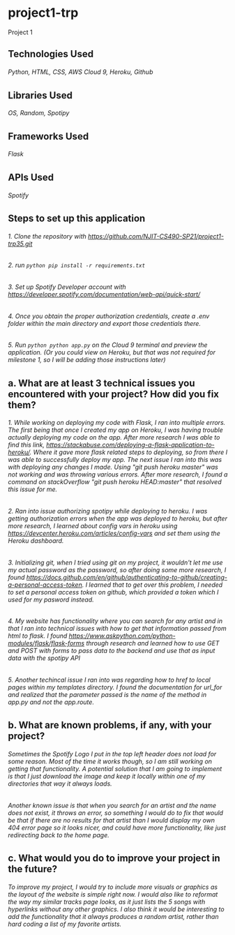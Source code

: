 # project1-trp
Project 1
## Technologies Used
###### Python, HTML, CSS, AWS Cloud 9, Heroku, Github
## Libraries Used
###### OS, Random, Spotipy
## Frameworks Used
###### Flask
## APIs Used
###### Spotify
## Steps to set up this application
###### 1. Clone the repository with https://github.com/NJIT-CS490-SP21/project1-trp35.git
###### 2. run ```python pip install -r requirements.txt ```
###### 3. Set up Spotify Developer account with https://developer.spotify.com/documentation/web-api/quick-start/
###### 4. Once you obtain the proper authorization credentials, create a .env folder within the main directory and export those credentials there.
###### 5. Run ```python python app.py``` on the Cloud 9 terminal and preview the application. (Or you could view on Heroku, but that was not required for milestone 1, so I will be adding those instructions later) 
## a. What are at least 3 technical issues you encountered with your project? How did you fix them?
###### 1. While working on deploying my code with Flask, I ran into multiple errors. The first being that once I created my app on Heroku, I was having trouble actually deploying my code on the app. After more research I was able to find this link, https://stackabuse.com/deploying-a-flask-application-to-heroku/. Where it gave more flask related steps to deploying, so from there I was able to successfully deploy my app. The next issue I ran into this was with deploying any changes I made. Using "git push heroku master" was not working and was throwing various errors. After more research, I found a command on stackOverflow "git push heroku HEAD:master" that resolved this issue for me.
###### 2. Ran into issue authorizing spotipy while deploying to heroku. I was getting authorization errors when the app was deployed to heroku, but after more research, I learned about config vars in heroku using https://devcenter.heroku.com/articles/config-vars and set them using the Heroku dashboard.
###### 3. Initializing git, when I tried using git on my project, it wouldn't let me use my actual password as the password, so after doing some more research, I found https://docs.github.com/en/github/authenticating-to-github/creating-a-personal-access-token. I learned that to get over this problem, I needed to set a personal access token on github, which provided a token which I used for my pasword instead.
###### 4. My website has functionality where you can search for any artist and in that I ran into technical issues with how to get that information passed from html to flask. I found https://www.askpython.com/python-modules/flask/flask-forms through research and learned how to use GET and POST with forms to pass data to the backend and use that as input data with the spotipy API
###### 5. Another techincal issue I ran into was regarding how to href to local pages within my templates directory. I found the documentation for url_for and realized that the parameter passed is the name of the method in app.py and not the app.route.
## b. What are known problems, if any, with your project? 
###### Sometimes the Spotify Logo I put in the top left header does not load for some reason. Most of the time it works though, so I am still working on getting that functionality. A potential solution that I am going to implement is that I just download the image and keep it locally within one of my directories that way it always loads.
###### Another known issue is that when you search for an artist and the name does not exist, it throws an error, so something I would do to fix that would be that if there are no results for that artist than I would display my own 404 error page so it looks nicer, and could have more functionality, like just redirecting back to the home page.
## c. What would you do to improve your project in the future? 
###### To improve my project, I would try to include more visuals or graphics as the layout of the website is simple right now. I would also like to reformat the way my similar tracks page looks, as it just lists the 5 songs with hyperlinks without any other graphics. I also think it would be interesting to add the functionality that it always produces a random artist, rather than hard coding a list of my favorite artists.
